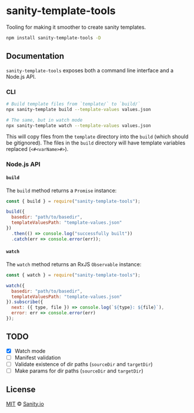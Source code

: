 # sanity-template-tools

Tooling for making it smoother to create sanity templates.

```sh
npm install sanity-template-tools -D
```

## Documentation

`sanity-template-tools` exposes both a command line interface and a Node.js API.

### CLI

```sh
# Build template files from `template/` to `build/`
npx sanity-template build --template-values values.json

# The same, but in watch mode
npx sanity-template watch --template-values values.json
```

This will copy files from the `template` directory into the `build` (which should be gitignored). The files in the `build` directory will have template variables replaced (`<#<varName>#>`).

### Node.js API

#### `build`

The `build` method returns a `Promise` instance:

```js
const { build } = require("sanity-template-tools");

build({
  basedir: "path/to/basedir",
  templateValuesPath: "template-values.json"
})
  .then(() => console.log("successfully built"))
  .catch(err => console.error(err));
```

#### `watch`

The `watch` method returns an RxJS `Observable` instance:

```js
const { watch } = require("sanity-template-tools");

watch({
  basedir: "path/to/basedir",
  templateValuesPath: "template-values.json"
}).subscribe({
  next: ({ type, file }) => console.log(`${type}: ${file}`),
  error: err => console.error(err)
});
```

## TODO

- [x] Watch mode
- [ ] Manifest validation
- [ ] Validate existence of dir paths (`sourceDir` and `targetDir`)
- [ ] Make params for dir paths (`sourceDir` and `targetDir`)

## License

[MIT](LICENSE) © [Sanity.io](https://www.sanity.io)
